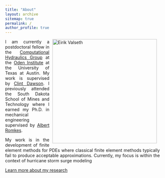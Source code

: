 ```yaml
---
title: "About"
layout: archive
sitemap: true
permalink: /
author_profile: true
---
```


<img src=" " width="340px" alt="Eirik Valseth" align="right" style="display:block;margin-bottom:10px;margin-left:auto;margin-right:auto;padding-left: 10px;padding-right: 10px;" z-index="1" />
<!-- <img src="/assets/images/bren096.jpg" width="340px" alt="Brendan Keith" align="right" style="display:block" hspace="20" /> -->

<!-- # About -->

<p style="text-align: justify; padding-right: 10px;">
I am currently a postdoctoral fellow in the <a href="https://www.oden.utexas.edu/research/centers-groups/chg/">Computational Hydraulics Group</a> at the <a href="https://www.oden.utexas.edu">Oden Institute</a> at the University of Texas at Austin.
My work is supervised by <a href="https://www.oden.utexas.edu/people/36/">Clint Dawson</a>.
I previously attended the South Dakota School of Mines and Technology where I earned my Ph.D. in mechanical engineering supervised by <a href="https://www.sdsmt.edu/Directories/Personnel/Romkes,-Albert/">Albert Romkes</a>.  
</p>



<p style="text-align: justify">
My work is in the development of finite element methods for PDEs where classical finite element methods typically fail to produce acceptable approximations. Currently, my focus is within the context of hurricane storm surge modeling
</p>  

[Learn more about my research](/research/)
